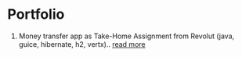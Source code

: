# Portfolio

1. Money transfer app as Take-Home Assignment from Revolut (java, guice, hibernate, h2, vertx).. [read more](https://github.com/vsushko/portfolio/tree/master/revolut)
